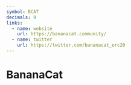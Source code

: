 ```yaml
---
symbol: BCAT
decimals: 9
links:
  - name: website
    url: https://bananacat.community/
  - name: twitter
    url: https://twitter.com/bananacat_erc20
---
```


# BananaCat
